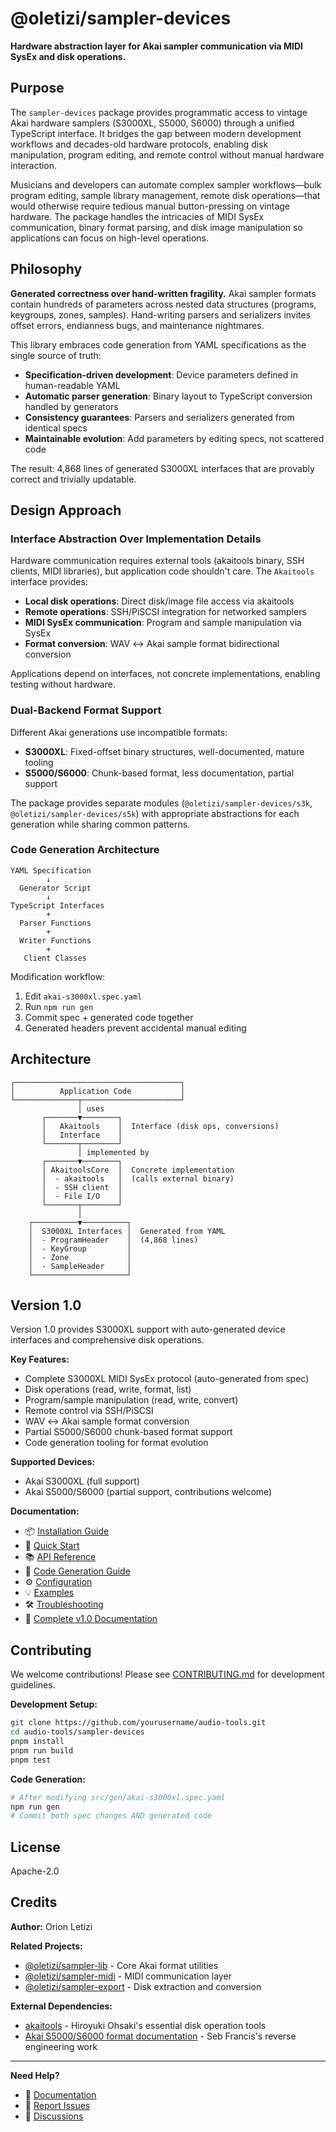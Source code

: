 # @oletizi/sampler-devices

**Hardware abstraction layer for Akai sampler communication via MIDI SysEx and disk operations.**

## Purpose

The `sampler-devices` package provides programmatic access to vintage Akai hardware samplers (S3000XL, S5000, S6000) through a unified TypeScript interface. It bridges the gap between modern development workflows and decades-old hardware protocols, enabling disk manipulation, program editing, and remote control without manual hardware interaction.

Musicians and developers can automate complex sampler workflows—bulk program editing, sample library management, remote disk operations—that would otherwise require tedious manual button-pressing on vintage hardware. The package handles the intricacies of MIDI SysEx communication, binary format parsing, and disk image manipulation so applications can focus on high-level operations.

## Philosophy

**Generated correctness over hand-written fragility.** Akai sampler formats contain hundreds of parameters across nested data structures (programs, keygroups, zones, samples). Hand-writing parsers and serializers invites offset errors, endianness bugs, and maintenance nightmares.

This library embraces code generation from YAML specifications as the single source of truth:

- **Specification-driven development**: Device parameters defined in human-readable YAML
- **Automatic parser generation**: Binary layout to TypeScript conversion handled by generators
- **Consistency guarantees**: Parsers and serializers generated from identical specs
- **Maintainable evolution**: Add parameters by editing specs, not scattered code

The result: 4,868 lines of generated S3000XL interfaces that are provably correct and trivially updatable.

## Design Approach

### Interface Abstraction Over Implementation Details

Hardware communication requires external tools (akaitools binary, SSH clients, MIDI libraries), but application code shouldn't care. The `Akaitools` interface provides:

- **Local disk operations**: Direct disk/image file access via akaitools
- **Remote operations**: SSH/PiSCSI integration for networked samplers
- **MIDI SysEx communication**: Program and sample manipulation via SysEx
- **Format conversion**: WAV ↔ Akai sample format bidirectional conversion

Applications depend on interfaces, not concrete implementations, enabling testing without hardware.

### Dual-Backend Format Support

Different Akai generations use incompatible formats:

- **S3000XL**: Fixed-offset binary structures, well-documented, mature tooling
- **S5000/S6000**: Chunk-based format, less documentation, partial support

The package provides separate modules (`@oletizi/sampler-devices/s3k`, `@oletizi/sampler-devices/s5k`) with appropriate abstractions for each generation while sharing common patterns.

### Code Generation Architecture

```
YAML Specification
        ↓
  Generator Script
        ↓
TypeScript Interfaces
        +
  Parser Functions
        +
  Writer Functions
        +
   Client Classes
```

Modification workflow:
1. Edit `akai-s3000xl.spec.yaml`
2. Run `npm run gen`
3. Commit spec + generated code together
4. Generated headers prevent accidental manual editing

## Architecture

```
┌─────────────────────────────────────┐
│          Application Code           │
└──────────────┬──────────────────────┘
               │ uses
       ┌───────▼────────┐
       │   Akaitools    │  Interface (disk ops, conversions)
       │   Interface    │
       └───────┬────────┘
               │ implemented by
       ┌───────▼────────┐
       │ AkaitoolsCore  │  Concrete implementation
       │  - akaitools   │  (calls external binary)
       │  - SSH client  │
       │  - File I/O    │
       └───────┬────────┘
               │
    ┌──────────▼──────────┐
    │  S3000XL Interfaces │  Generated from YAML
    │  - ProgramHeader    │  (4,868 lines)
    │  - KeyGroup         │
    │  - Zone             │
    │  - SampleHeader     │
    └─────────────────────┘
```

## Version 1.0

Version 1.0 provides S3000XL support with auto-generated device interfaces and comprehensive disk operations.

**Key Features:**
- Complete S3000XL MIDI SysEx protocol (auto-generated from spec)
- Disk operations (read, write, format, list)
- Program/sample manipulation (read, write, convert)
- Remote control via SSH/PiSCSI
- WAV ↔ Akai sample format conversion
- Partial S5000/S6000 chunk-based format support
- Code generation tooling for format evolution

**Supported Devices:**
- Akai S3000XL (full support)
- Akai S5000/S6000 (partial support, contributions welcome)

**Documentation:**

- 📦 [Installation Guide](./docs/1.0/installation.md)
- 🚀 [Quick Start](./docs/1.0/quick-start.md)
- 📚 [API Reference](./docs/1.0/api-reference.md)
- 🔧 [Code Generation Guide](./docs/1.0/code-generation.md)
- ⚙️ [Configuration](./docs/1.0/configuration.md)
- 💡 [Examples](./docs/1.0/examples.md)
- 🛠️ [Troubleshooting](./docs/1.0/troubleshooting.md)
- 📖 [Complete v1.0 Documentation](./docs/1.0/README.md)

## Contributing

We welcome contributions! Please see [CONTRIBUTING.md](../../CONTRIBUTING.md) for development guidelines.

**Development Setup:**
```bash
git clone https://github.com/yourusername/audio-tools.git
cd audio-tools/sampler-devices
pnpm install
pnpm run build
pnpm test
```

**Code Generation:**
```bash
# After modifying src/gen/akai-s3000xl.spec.yaml
npm run gen
# Commit both spec changes AND generated code
```

## License

Apache-2.0

## Credits

**Author:** Orion Letizi

**Related Projects:**
- [@oletizi/sampler-lib](https://www.npmjs.com/package/@oletizi/sampler-lib) - Core Akai format utilities
- [@oletizi/sampler-midi](https://www.npmjs.com/package/@oletizi/sampler-midi) - MIDI communication layer
- [@oletizi/sampler-export](https://www.npmjs.com/package/@oletizi/sampler-export) - Disk extraction and conversion

**External Dependencies:**
- [akaitools](https://www.lsnl.jp/~ohsaki/software/akaitools/) - Hiroyuki Ohsaki's essential disk operation tools
- [Akai S5000/S6000 format documentation](https://burnit.co.uk/AKPspec/) - Seb Francis's reverse engineering work

---

**Need Help?**

- 📖 [Documentation](./docs/1.0/README.md)
- 🐛 [Report Issues](https://github.com/yourusername/audio-tools/issues)
- 💬 [Discussions](https://github.com/yourusername/audio-tools/discussions)

